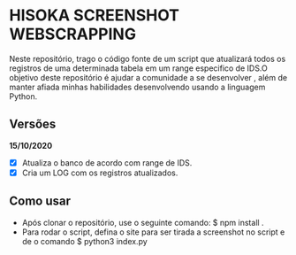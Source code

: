 # HISOKA SCREENSHOT WEBSCRAPPING

Neste repositório, trago o código fonte de um script que atualizará todos os registros de uma determinada tabela em um range especifico de IDS.O objetivo deste repositório é ajudar a comunidade a se desenvolver , além de manter afiada minhas habilidades desenvolvendo usando a linguagem Python.



## Versões

**15/10/2020**

- [x] Atualiza o banco de acordo com range de IDS.
- [x] Cria um LOG com os registros atualizados.

## Como usar

- Após clonar o repositório, use o seguinte comando: $ npm install .
- Para rodar o script, defina o site para ser tirada a screenshot no script e de o comando $ python3 index.py
